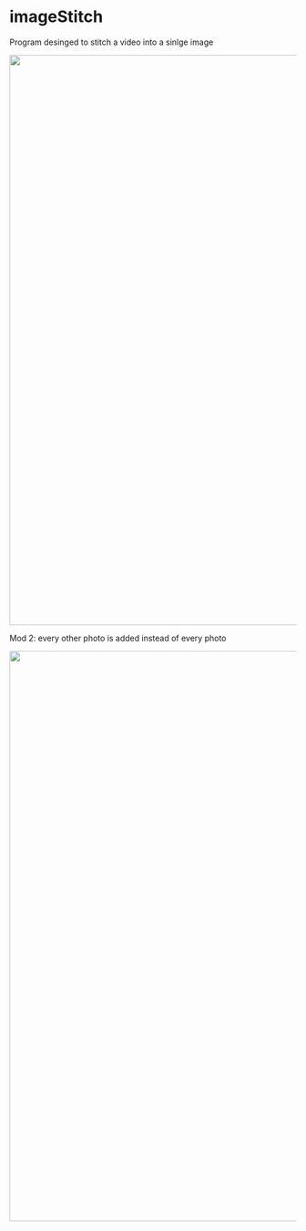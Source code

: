 # imageStitch
Program desinged to stitch a video into a sinlge image
<p align="center">
<img src="https://github.com/joshyeram/imageStitch/blob/main/final.png", width="1000"/>
</p>
Mod 2: every other photo is added instead of every photo
<p align="center">
<img src="https://github.com/joshyeram/imageStitch/blob/main/finalmod10.png", width="1000"/>
</p>


